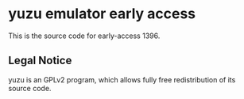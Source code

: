 yuzu emulator early access
=============

This is the source code for early-access 1396.

## Legal Notice

yuzu is an GPLv2 program, which allows fully free redistribution of its source code.